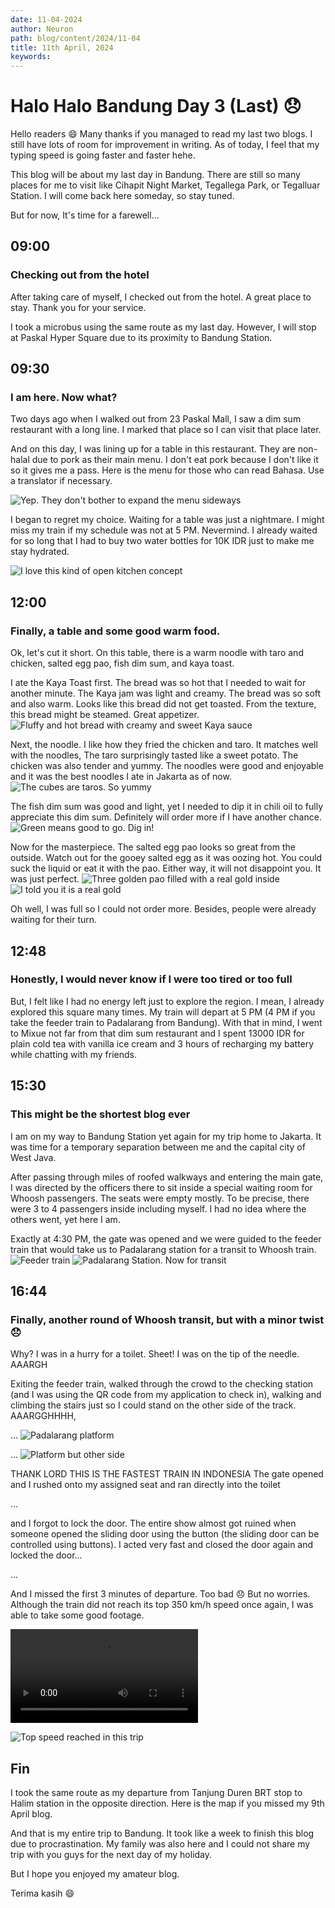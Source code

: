 ```yaml
---
date: 11-04-2024
author: Neuron
path: blog/content/2024/11-04
title: 11th April, 2024
keywords:
---
```


# Halo Halo Bandung Day 3 (Last) 😞

Hello readers 😄
Many thanks if you managed to read my last two blogs. I still have lots of room for improvement in writing. As of today, I feel that my typing speed is going faster and faster hehe.

This blog will be about my last day in Bandung. There are still so many places for me to visit like Cihapit Night Market, Tegallega Park, or Tegalluar Station. I will come back here someday, so stay tuned.

But for now, It's time for a farewell...

## 09:00
### Checking out from the hotel

After taking care of myself, I checked out from the hotel. A great place to stay. Thank you for your service.

I took a microbus using the same route as my last day. However, I will stop at Paskal Hyper Square due to its proximity to Bandung Station.

<Transportation id="bus-1"/>

## 09:30
### I am here. Now what?

Two days ago when I walked out from 23 Paskal Mall, I saw a dim sum restaurant with a long line. I marked that place so I can visit that place later.

And on this day, I was lining up for a table in this restaurant. They are non-halal due to pork as their main menu. I don't eat pork because I don't like it so it gives me a pass. Here is the menu for those who can read Bahasa. Use a translator if necessary.

![Yep. They don't bother to expand the menu sideways](../../images/2024/11-04/1-1.webp)

I began to regret my choice. Waiting for a table was just a nightmare. I might miss my train if my schedule was not at 5 PM.
Nevermind. I already waited for so long that I had to buy two water bottles for 10K IDR just to make me stay hydrated.

![I love this kind of open kitchen concept](../../images/2024/11-04/1-2.webp)

## 12:00
### Finally, a table and some good warm food.

Ok, let's cut it short. On this table, there is a warm noodle with taro and chicken, salted egg pao, fish dim sum, and kaya toast.

I ate the Kaya Toast first. The bread was so hot that I needed to wait for another minute. The Kaya jam was light and creamy. The bread was so soft and also warm. Looks like this bread did not get toasted. From the texture, this bread might be steamed. Great appetizer.
![Fluffy and hot bread with creamy and sweet Kaya sauce](../../images/2024/11-04/1-4.webp)

Next, the noodle. I like how they fried the chicken and taro. It matches well with the noodles, The taro surprisingly tasted like a sweet potato. The chicken was also tender and yummy. The noodles were good and enjoyable and it was the best noodles I ate in Jakarta as of now.
![The cubes are taros. So yummy](../../images/2024/11-04/1-3.webp)

The fish dim sum was good and light, yet I needed to dip it in chili oil to fully appreciate this dim sum. Definitely will order more if I have another chance.
![Green means good to go. Dig in!](../../images/2024/11-04/1-7.webp)

Now for the masterpiece. The salted egg pao looks so great from the outside. Watch out for the gooey salted egg as it was oozing hot. You could suck the liquid or eat it with the pao. Either way, it will not disappoint you. It was just perfect.
![Three golden pao filled with a real gold inside](../../images/2024/11-04/1-5.webp)
![I told you it is a real gold](../../images/2024/11-04/1-6.webp)

Oh well, I was full so I could not order more. Besides, people were already waiting for their turn.

<FoodReview id="dimsum_9_naga"/>

## 12:48
### Honestly, I would never know if I were too tired or too full

But, I felt like I had no energy left just to explore the region. I mean, I already explored this square many times. My train will depart at 5 PM (4 PM if you take the feeder train to Padalarang from Bandung). With that in mind, I went to Mixue not far from that dim sum restaurant and I spent 13000 IDR for plain cold tea with vanilla ice cream and 3 hours of recharging my battery while chatting with my friends.

## 15:30
### This might be the shortest blog ever

I am on my way to Bandung Station yet again for my trip home to Jakarta. It was time for a temporary separation between me and the capital city of West Java.

After passing through miles of roofed walkways and entering the main gate, I was directed by the officers there to sit inside a special waiting room for Whoosh passengers. The seats were empty mostly. To be precise, there were 3 to 4 passengers inside including myself. I had no idea where the others went, yet here I am.

Exactly at 4:30 PM, the gate was opened and we were guided to the feeder train that would take us to Padalarang station for a transit to Whoosh train.
![Feeder train](../../images/2024/11-04/2-1.webp)
![Padalarang Station. Now for transit](../../images/2024/11-04/2-2.webp)

## 16:44
### Finally, another round of Whoosh transit, but with a minor twist 😞

Why? I was in a hurry for a toilet. Sheet! I was on the tip of the needle. AAARGH

Exiting the feeder train, walked through the crowd to the checking station (and I was using the QR code from my application to check in), walking and climbing the stairs just so I could stand on the other side of the track. AAARGGHHHH,

...
![Padalarang platform](../../images/2024/11-04/2-2.webp)

...
![Platform but other side](../../images/2024/11-04/2-2.webp)

THANK LORD THIS IS THE FASTEST TRAIN IN INDONESIA
The gate opened and I rushed onto my assigned seat and ran directly into the toilet

...

and I forgot to lock the door. The entire show almost got ruined when someone opened the sliding door using the button (the sliding door can be controlled using buttons). I acted very fast and closed the door again and locked the door...

...

And I missed the first 3 minutes of departure. Too bad 😞
But no worries. Although the train did not reach its top 350 km/h speed once again, I was able to take some good footage.

<Video src="https://youtu.be/sN_1IyxYJ7Y" start="218"></Video>

![Top speed reached in this trip](../../images/2024/11-04/2-2.webp)

<Transportation id="hsr-1"/>

## Fin

I took the same route as my departure from Tanjung Duren BRT stop to Halim station in the opposite direction. Here is the map if you missed my 9th April blog.
<Transportation id="lrt-1"/>
<Transportation id="bus-2"/>

And that is my entire trip to Bandung.
It took like a week to finish this blog due to procrastination. My family was also here and I could not share my trip with you guys for the next day of my holiday.

But I hope you enjoyed my amateur blog.

Terima kasih 😄